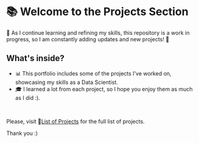 # 📚 Welcome to the Projects Section

🚧 As I continue learning and refining my skills, this repository is a work in progress, so I am constantly adding updates and new projects! 🚀

## What's inside?  

- 📊 This portfolio includes some of the projects I've worked on, showcasing my skills as a Data Scientist.
- 🎓 I learned a lot from each project, so I hope you enjoy them as much as I did :).

<br>

Please, visit 🔗[List of Projects](https://mjimenezj.github.io/Portfolio/Projects.html) for the full list of projects. 

Thank you :)
